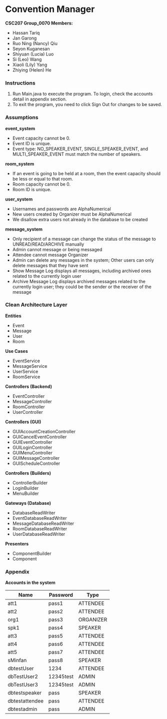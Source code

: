 # Convention Manager

**CSC207 Group_0070 Members:**
* Hassan Tariq
* Jan Garong
* Ruo Ning (Nancy) Qiu
* Seyon Kuganesan
* Shiyuan (Lucia) Luo
* Si (Leo) Wang
* Xiaoli (Lily) Yang
* Zhiying (Helen) He

### Instructions
1. Run Main.java to execute the program. To login, check the accounts detail in appendix section.
2. To exit the program, you need to click Sign Out for changes to be saved.

### Assumptions

**event_system**
* Event capacity cannot be 0.
* Event ID is unique.
* Event type: NO_SPEAKER_EVENT, SINGLE_SPEAKER_EVENT, and MULTI_SPEAKER_EVENT must match the number of speakers.

**room_system**
* If an event is going to be held at a room, then the event capacity should be less or equal to that room.
* Room capacity cannot be 0.
* Room ID is unique.
 
**user_system**
* Usernames and passwords are AlphaNumerical
* New users created by Organizer must be AlphaNumerical
* We disallow extra users not already in the database to be created

**message_system**
* Only recipient of a message can change the status of the message to UNREAD/READ/ARCHIVE manually
* Admin cannot message or being messaged
* Attendee cannot message Organizer
* Admin can delete any messages in the system; Other users can only delete messages that they have sent
* Show Message Log displays all messages, including archived ones related to the currently login user
* Archive Message Log displays archived messages related to the currently login user; they could be the sender or
  the receiver of the message

### Clean Architecture Layer
**Entities**
* Event
* Message
* User
* Room

**Use Cases**
* EventService
* MessageService
* UserService
* RoomService

**Controllers (Backend)**
* EventController
* MessageController
* RoomController
* UserController

**Controllers (GUI)**
* GUIAccountCreationController
* GUICancelEventController
* GUIEventController
* GUILoginController
* GUIMenuController
* GUIMessageController
* GUIScheduleController

**Controllers (Builders)**
* ControllerBuilder
* LoginBuilder
* MenuBuilder

**Gateways (Database)**
* DatabaseReadWriter
* EventDatabaseReadWriter
* MessageDatabaseReadWriter
* RoomDatabaseReadWriter
* UserDatabaseReadWriter

**Presenters**
* ComponentBuilder
* Component

### Appendix
**Accounts in the system**

| Name           | Password  | Type      |
|----------------|-----------|-----------|
| att1           | pass1     | ATTENDEE  |
| att2           | pass2     | ATTENDEE  |
| org1           | pass3     | ORGANIZER |
| spk1           | pass4     | SPEAKER   |
| att3           | pass5     | ATTENDEE  |
| att4           | pass6     | ATTENDEE  |
| att5           | pass7     | ATTENDEE  |
| sMinfan        | pass8     | SPEAKER   |
| dbtestUser     | 1234      | ATTENDEE  |
| dbTestUser2    | 12345test | ADMIN     |
| dbTestUser3    | 12345test | ADMIN     |
| dbtestspeaker  | pass      | SPEAKER   |
| dbtestattendee | pass      | ATTENDEE  |
| dbtestadmin    | pass      | ADMIN     |